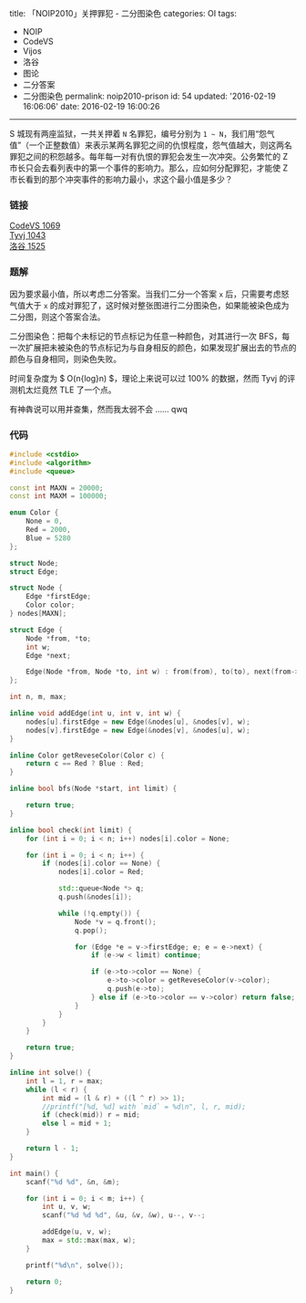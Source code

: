 title: 「NOIP2010」关押罪犯 - 二分图染色
categories: OI
tags: 
  - NOIP
  - CodeVS
  - Vijos
  - 洛谷
  - 图论
  - 二分答案
  - 二分图染色
permalink: noip2010-prison
id: 54
updated: '2016-02-19 16:06:06'
date: 2016-02-19 16:00:26
---

S 城现有两座监狱，一共关押着 `N` 名罪犯，编号分别为 `1 ~ N`，我们用“怨气值”（一个正整数值）来表示某两名罪犯之间的仇恨程度，怨气值越大，则这两名罪犯之间的积怨越多。每年每一对有仇恨的罪犯会发生一次冲突。公务繁忙的 Z 市长只会去看列表中的第一个事件的影响力。那么，应如何分配罪犯，才能使 Z 市长看到的那个冲突事件的影响力最小，求这个最小值是多少？

<!-- more -->

### 链接
[CodeVS 1069](http://codevs.cn/problem/1069/)  
[Tyvj 1043](http://tyvj.cn/p/1403)  
[洛谷 1525](http://www.luogu.org/problem/show?pid=1525)

### 题解
因为要求最小值，所以考虑二分答案。当我们二分一个答案 `x` 后，只需要考虑怒气值大于 `x` 的成对罪犯了，这时候对整张图进行二分图染色，如果能被染色成为二分图，则这个答案合法。

二分图染色：把每个未标记的节点标记为任意一种颜色，对其进行一次 BFS，每一次扩展把未被染色的节点标记为与自身相反的颜色，如果发现扩展出去的节点的颜色与自身相同，则染色失败。

时间复杂度为 $ O(n{log}n) $，理论上来说可以过 100% 的数据，然而 Tyvj 的评测机太烂竟然 TLE 了一个点。

有神犇说可以用并查集，然而我太弱不会 …… qwq

### 代码
```cpp
#include <cstdio>
#include <algorithm>
#include <queue>

const int MAXN = 20000;
const int MAXM = 100000;

enum Color {
	None = 0,
	Red = 2000,
	Blue = 5280
};

struct Node;
struct Edge;

struct Node {
	Edge *firstEdge;
	Color color;
} nodes[MAXN];

struct Edge {
	Node *from, *to;
	int w;
	Edge *next;

	Edge(Node *from, Node *to, int w) : from(from), to(to), next(from->firstEdge), w(w) {}
};

int n, m, max;

inline void addEdge(int u, int v, int w) {
	nodes[u].firstEdge = new Edge(&nodes[u], &nodes[v], w);
	nodes[v].firstEdge = new Edge(&nodes[v], &nodes[u], w);
}

inline Color getReveseColor(Color c) {
	return c == Red ? Blue : Red;
}

inline bool bfs(Node *start, int limit) {

	return true;
}

inline bool check(int limit) {
	for (int i = 0; i < n; i++) nodes[i].color = None;

	for (int i = 0; i < n; i++) {
		if (nodes[i].color == None) {
			nodes[i].color = Red;

			std::queue<Node *> q;
			q.push(&nodes[i]);

			while (!q.empty()) {
				Node *v = q.front();
				q.pop();

				for (Edge *e = v->firstEdge; e; e = e->next) {
					if (e->w < limit) continue;

					if (e->to->color == None) {
						e->to->color = getReveseColor(v->color);
						q.push(e->to);
					} else if (e->to->color == v->color) return false;
				}
			}
		}
	}

	return true;
}

inline int solve() {
	int l = 1, r = max;
	while (l < r) {
		int mid = (l & r) + ((l ^ r) >> 1);
		//printf("[%d, %d] with `mid` = %d\n", l, r, mid);
		if (check(mid)) r = mid;
		else l = mid + 1;
	}

	return l - 1;
}

int main() {
	scanf("%d %d", &n, &m);

	for (int i = 0; i < m; i++) {
		int u, v, w;
		scanf("%d %d %d", &u, &v, &w), u--, v--;

		addEdge(u, v, w);
		max = std::max(max, w);
	}

	printf("%d\n", solve());

	return 0;
}
```